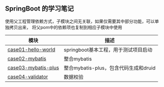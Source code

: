
## SpringBoot 的学习笔记

使用父工程管理依赖方式，子模块之间无关联，如果仅需要其中部分功能，可以单独拷贝出来，
将父pom中的依赖项也复制到相应子模块中使用

|模块|描述|
|---|---|
|[case01-hello-world](https://github.com/originyuan/SpringBootIntegration/tree/main/case01-hello-world)|springboot基本工程，用于测试项目启动|
|[case02-mybatis](https://github.com/originyuan/SpringBootIntegration/tree/main/case02-mybatis)|整合mybatis|
|[case03-mybatis-plus](https://github.com/originyuan/SpringBootIntegration/tree/main/case03-mybatis-plus)|整合mybatis-plus，包含代码生成和druid|
|[case04-validator](https://github.com/originyuan/SpringBootLearning/tree/main/case04-validator)|数据校验|


